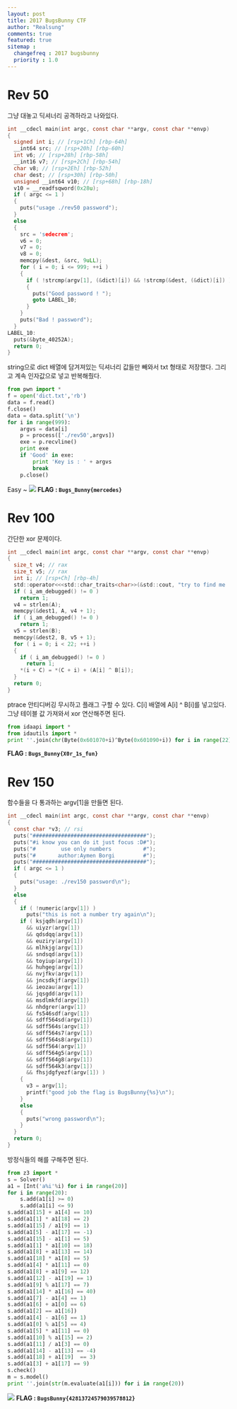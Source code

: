 ```yaml
---
layout: post
title: 2017 BugsBunny CTF
author: "Realsung"
comments: true
featured: true
sitemap :
  changefreq : 2017 bugsbunny
  priority : 1.0
---
```


# Rev 50

그냥 대놓고 딕셔너리 공격하라고 나와있다.

```c
int __cdecl main(int argc, const char **argv, const char **envp)
{
  signed int i; // [rsp+1Ch] [rbp-64h]
  __int64 src; // [rsp+20h] [rbp-60h]
  int v6; // [rsp+28h] [rbp-58h]
  __int16 v7; // [rsp+2Ch] [rbp-54h]
  char v8; // [rsp+2Eh] [rbp-52h]
  char dest; // [rsp+30h] [rbp-50h]
  unsigned __int64 v10; // [rsp+68h] [rbp-18h]
  v10 = __readfsqword(0x28u);
  if ( argc <= 1 )
  {
    puts("usage ./rev50 password");
  }
  else
  {
    src = 'sedecrem';
    v6 = 0;
    v7 = 0;
    v8 = 0;
    memcpy(&dest, &src, 9uLL);
    for ( i = 0; i <= 999; ++i )
    {
      if ( !strcmp(argv[1], (&dict)[i]) && !strcmp(&dest, (&dict)[i]) )
      {
        puts("Good password ! ");
        goto LABEL_10;
      }
    }
    puts("Bad ! password");
  }
LABEL_10:
  puts(&byte_40252A);
  return 0;
}
```
string으로 dict 배열에 담겨져있는 딕셔너리 값들만 빼와서 txt 형태로 저장했다. 
그리고 계속 인자값으로 넣고 반복해줬다.
```python
from pwn import *
f = open('dict.txt','rb')
data = f.read()
f.close()
data = data.split('\n')
for i in range(999):
	argvs = data[i]
	p = process(['./rev50',argvs])
	exe = p.recvline()
	print exe
	if 'Good' in exe:
		print 'Key is : ' + argvs
		break
	p.close()
```
Easy ~
![](https://user-images.githubusercontent.com/32904385/62966462-0f943180-be42-11e9-9770-440e4943d85e.png)
**FLAG : `Bugs_Bunny{mercedes}`**
<br />
# Rev 100
간단한 xor 문제이다.
```c
int __cdecl main(int argc, const char **argv, const char **envp)
{
  size_t v4; // rax
  size_t v5; // rax
  int i; // [rsp+Ch] [rbp-4h]
  std::operator<<<std::char_traits<char>>(&std::cout, "try to find me :D\n", envp);
  if ( i_am_debugged() != 0 )
    return 1;
  v4 = strlen(A);
  memcpy(&dest1, A, v4 + 1);
  if ( i_am_debugged() != 0 )
    return 1;
  v5 = strlen(B);
  memcpy(&dest2, B, v5 + 1);
  for ( i = 0; i < 22; ++i )
  {
    if ( i_am_debugged() != 0 )
      return 1;
    *(i + C) = *(C + i) + (A[i] ^ B[i]);
  }
  return 0;
}
```
ptrace 안티디버깅 무시하고 플래그 구할 수 있다.
C[i] 배열에 A[i] ^ B[i]를 넣고있다. 그냥 테이블 값 가져와서 xor 연산해주면 된다.
```python
from idaapi import *
from idautils import *
print ''.join(chr(Byte(0x601070+i)^Byte(0x601090+i)) for i in range(22))
```
**FLAG : `Bugs_Bunny{X0r_1s_fun}`**
<br />
# Rev 150
함수들을 다 통과하는 argv[1]을 만들면 된다.
```c
int __cdecl main(int argc, const char **argv, const char **envp)
{
  const char *v3; // rsi
  puts("####################################");
  puts("#i know you can do it just focus :D#");
  puts("#        use only numbers          #");
  puts("#       author:Aymen Borgi         #");
  puts("####################################");
  if ( argc <= 1 )
  {
    puts("usage: ./rev150 password\n");
  }
  else
  {
    if ( !numeric(argv[1]) )
      puts("this is not a number try again\n");
    if ( ksjqdh(argv[1])
      && uiyzr(argv[1])
      && qdsdqq(argv[1])
      && euziry(argv[1])
      && mlhkjg(argv[1])
      && sndsqd(argv[1])
      && toyiup(argv[1])
      && huhgeg(argv[1])
      && nvjfkv(argv[1])
      && jncsdkjf(argv[1])
      && ieozau(argv[1])
      && jqsgdd(argv[1])
      && msdlmkfd(argv[1])
      && nhdgrer(argv[1])
      && fs546sdf(argv[1])
      && sdff564sd(argv[1])
      && sdff564s(argv[1])
      && sdff564s7(argv[1])
      && sdff564s8(argv[1])
      && sdff564(argv[1])
      && sdff564g5(argv[1])
      && sdff564g8(argv[1])
      && sdff564k3(argv[1])
      && fhsjdgfyezf(argv[1]) )
    {
      v3 = argv[1];
      printf("good job the flag is BugsBunny{%s}\n");
    }
    else
    {
      puts("wrong password\n");
    }
  }
  return 0;
}
```
방정식들의 해를 구해주면 된다.
```python
from z3 import *
s = Solver()
a1 = [Int('a%i'%i) for i in range(20)]
for i in range(20):
	s.add(a1[i] >= 0)
	s.add(a1[i] <= 9)
s.add(a1[15] + a1[4] == 10)
s.add(a1[1] * a1[18] == 2)
s.add(a1[15] / a1[9] == 1)
s.add(a1[5] - a1[17] == -1)
s.add(a1[15] - a1[1] == 5)
s.add(a1[1] * a1[10] == 18)
s.add(a1[8] + a1[13] == 14)
s.add(a1[18] * a1[8] == 5)
s.add(a1[4] * a1[11] == 0)
s.add(a1[8] + a1[9] == 12)
s.add(a1[12] - a1[19] == 1)
s.add(a1[9] % a1[17] == 7)
s.add(a1[14] * a1[16] == 40)
s.add(a1[7] - a1[4] == 1)
s.add(a1[6] + a1[0] == 6)
s.add(a1[2] == a1[16])
s.add(a1[4] - a1[6] == 1)
s.add(a1[0] % a1[5] == 4)
s.add(a1[5] * a1[11] == 0)
s.add(a1[10] % a1[15] == 2)
s.add(a1[11] / a1[3] == 0)
s.add(a1[14] - a1[13] == -4)
s.add(a1[18] + a1[19]  == 3)
s.add(a1[3] + a1[17] == 9)
s.check()
m = s.model()
print ''.join(str(m.evaluate(a1[i])) for i in range(20))
```
![](https://user-images.githubusercontent.com/32904385/63169952-0b9b2600-c073-11e9-98d1-682aca112338.png)
**FLAG : `BugsBunny{42813724579039578812}`**
<br />